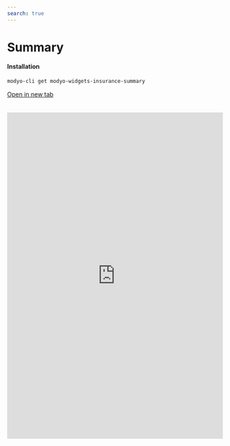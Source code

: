 ```yaml
---
search: true
---
```


# Summary <Badge text="Beta" type="warn"/>

#### Installation

```bash
modyo-cli get modyo-widgets-insurance-summary
```

[Open in new tab](https://widgets-es.modyo.com/seguros/personas/resumen)

<iframe id="widgetFrame" src="https://widgets-es.modyo.com/seguros/personas/resumen" width="100%" frameBorder="0"  style="min-height:762px;overflow:auto;margin-top:20px;"></p>

<table spaces-before="0">
  <tr>
    <th>
      Feature
    </th>
    
    <th>
      Description
    </th>
  </tr>
  
  <tr>
    <td>
    </td>
    
    <td>
    </td>
  </tr>
</table>

